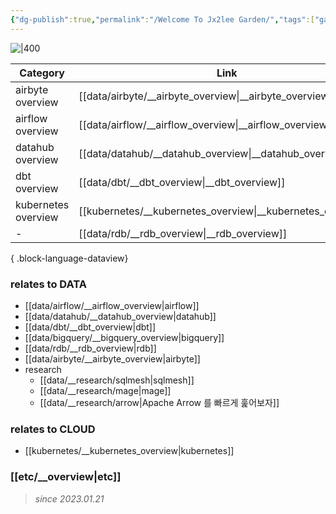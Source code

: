 ```yaml
---
{"dg-publish":true,"permalink":"/Welcome To Jx2lee Garden/","tags":["gardenEntry"],"dgShowBacklinks":false,"dgShowLocalGraph":false,"dgShowFileTree":false,"dgShowToc":false,"dgLinkPreview":false,"dgShowTags":false,"created":"","updated":""}
---
```



![|400](https://i.imgur.com/7dlsgVl.jpg|100)

| Category            | Link                                                           |
| ------------------- | -------------------------------------------------------------- |
| airbyte overview    | [[data/airbyte/__airbyte_overview\|__airbyte_overview]]     |
| airflow overview    | [[data/airflow/__airflow_overview\|__airflow_overview]]     |
| datahub overview    | [[data/datahub/__datahub_overview\|__datahub_overview]]     |
| dbt overview        | [[data/dbt/__dbt_overview\|__dbt_overview]]                 |
| kubernetes overview | [[kubernetes/__kubernetes_overview\|__kubernetes_overview]] |
| \-                  | [[data/rdb/__rdb_overview\|__rdb_overview]]                 |

{ .block-language-dataview}

### relates to DATA
- [[data/airflow/__airflow_overview\|airflow]]
- [[data/datahub/__datahub_overview\|datahub]]
- [[data/dbt/__dbt_overview\|dbt]]
- [[data/bigquery/__bigquery_overview\|bigquery]]
- [[data/rdb/__rdb_overview\|rdb]]
- [[data/airbyte/__airbyte_overview\|airbyte]]
- research
	- [[data/__research/sqlmesh\|sqlmesh]]
	- [[data/__research/mage\|mage]]
	- [[data/__research/arrow\|Apache Arrow 를 빠르게 훑어보자]]

### relates to CLOUD
- [[kubernetes/__kubernetes_overview\|kubernetes]]

### [[etc/__overview\|etc]]

> *since 2023.01.21*